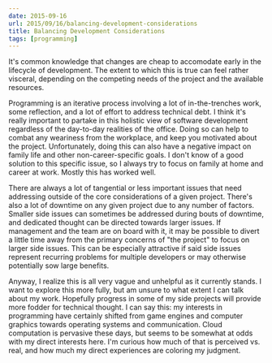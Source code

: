 ```yaml
---
date: 2015-09-16
url: 2015/09/16/balancing-development-considerations
title: Balancing Development Considerations
tags: [programming]
---
```


It's common knowledge that changes are cheap to accomodate early in the lifecycle of development.  The extent to which this is true can feel rather visceral, depending on the competing needs of the project and the available resources.

Programming is an iterative process involving a lot of in-the-trenches work, some reflection, and a lot of effort to address technical debt.  I think it's really important to partake in this holistic view of software development regardless of the day-to-day realities of the office.  Doing so can help to combat any weariness from the workplace, and keep you motivated about the project.  Unfortunately, doing this can also have a negative impact on family life and other non-career-specific goals.  I don't know of a good solution to this specific issue, so I always try to focus on family at home and career at work.  Mostly this has worked well.

There are always a lot of tangential or less important issues that need addressing outside of the core considerations of a given project.  There's also a lot of downtime on any given project due to any number of factors.   Smaller side issues can sometimes be addressed during bouts of downtime, and dedicated thought can be directed towards larger issues.  If management and the team are on board with it, it may be possible to divert a little time away from the primary concerns of "the project" to focus on larger side issues.  This can be especially attractive if said side issues represent recurring problems for multiple developers or may otherwise potentially sow large benefits.

Anyway, I realize this is all very vague and unhelpful as it currently stands.  I want to explore this more fully, but am unsure to what extent I can talk about my work.  Hopefully progress in some of my side projects will provide more fodder for technical thought.  I can say this: my interests in programming have certainly shifted from game engines and computer graphics towards operating systems and communication.  Cloud computation is pervasive these days, but seems to be somewhat at odds with my direct interests here.  I'm curious how much of that is perceived vs. real, and how much my direct experiences are coloring my judgment.